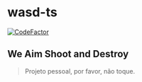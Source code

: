 # wasd-ts
[![CodeFactor](https://www.codefactor.io/repository/github/wllr9505/wasd-ts/badge)](https://www.codefactor.io/repository/github/wllr9505/wasd-ts)
## We Aim Shoot and Destroy  
  
> Projeto pessoal, por favor, não toque.
